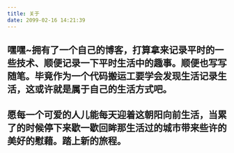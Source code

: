 ```yaml
---
title: 关于
date: 2099-02-16 14:21:39
---
```

## 嘿嘿~拥有了一个自己的博客，打算拿来记录平时的一些技术、顺便记录一下平时生活中的趣事。顺便也写写随笔。毕竟作为一个代码搬运工要学会发现生活记录生活，这或许就是属于自己的生活方式吧。
## 愿每一个可爱的人儿能每天迎着这朝阳向前生活，当累了的时候停下来歇一歇回眸那生活过的城市带来些许的美好的慰藉。踏上新的旅程。